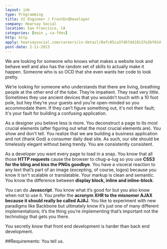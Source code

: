 ```yaml
---
layout: job
type: Programming
title: UI Engineer / FrontEndDeveloper
company: Hearsay Social
location: San Francisco, CA
categories: [main , ca-fdev]
http: http
apply: hearsaysocial.com/careers/in-detail/8afc05ca37d67dd10137e2bf814f4afc/
post-date: 2-11-2013
---
```


We are looking for someone who knows what makes a website look and behave well and also has the random set of skills to actually
make it happen. Someone who is so OCD that she even wants her code to look pretty.

We’re looking for someone who understands that there are living, breathing people at the other end of the tube. They’re impatient.
They read very little. Sometimes they use ancient devices that you wouldn’t touch with a 10 foot pole, but hey they’re your guests and you’re open-minded so you accommodate them. If they can’t figure something out, it's not their fault; it's your fault for building a confusing application.

As a designer you believe less is more. You deconstruct a page to its most crucial elements (after figuring out what the most crucial elements are). You show and don’t tell. You realize that we are building a business application and not (thank God) a consumer daily deal site. As such, our site should be timelessly elegant without being trendy. You are consistently consistent.

As a developer you want every page to load in a snap. You know that all those **HTTP requests** cause the browser to chug-a-lug so you use **CSS3 for the bling and kiss the PNGs goodbye**. You have a visceral reaction to any text that’s part of an image (excepting, of course, logos) because you know it isn't scalable or translatable. Your markup is clean and semantic. You know the difference between **display block, inline and inline-block**.

You can do **Javascript**. You know what it’s good for but you also know when not to use it. You prefer the **acronym XHR to the misnomer AJAX because it should really be called AJAJ**. You like to experiment with new paradigms like Backbone but ultimately know it’s just one of many different implementations; it’s the thing you’re implementing that’s important not the technology that gets you there.

You secretly know that front end development is harder than back end development.

##Requirements:
You tell us.
